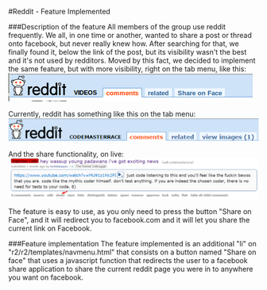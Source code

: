 #Reddit - Feature Implemented

###Description of the feature
All members of the group use reddit frequently. We all, in one time or another, wanted to share a post or thread onto facebook, but never really knew how. After searching for that, we finally found it, below the link of the post, but its visibility wasn't the best and it's not used by redditors. Moved by this fact, we decided to implement the same feature, but with more visibility, right on the tab menu, like this: ![feature](resources/feature.png)


Currently, reddit has something like this on the tab menu: ![not_feature](resources/not_feature.png)


And the share functionality, on live: ![current_share](resources/current_share.png)


The feature is easy to use, as you only need to press the button "Share on Face", and it will redirect you to facebook.com and it will let you share the current link on Facebook.

###Feature implementation
The feature implemented is an additional "li" on "r2/r2/templates/navmenu.html" that consists on a button named "Share on face" that uses a javascript function that redirects the user to a facebook share application to share the current reddit page you were in to anywhere you want on facebook.